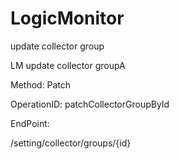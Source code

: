 #     LogicMonitor


update collector group

LM update collector groupA

Method: Patch

OperationID: patchCollectorGroupById

EndPoint:

/setting/collector/groups/{id}
